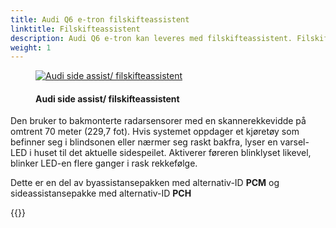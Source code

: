 ```yaml
---
title: Audi Q6 e-tron filskifteassistent
linktitle: Filskifteassistent
description: Audi Q6 e-tron kan leveres med filskifteassistent. Filskifteassistenten hjelper føreren med å skifte fil ved kjørehastigheter på 15 km/t (9,3 mph) og raskere.
weight: 1
---
```

<!-- markdownlint-disable MD033 -->
<figure>
    <a href="https://media.electrichasgoneaudi.net/multimedia/models/e-tron/technology/drivingassistance/sideassist/audisideassist.jpg">
        <img src="https://media.electrichasgoneaudi.net/multimedia/models/e-tron/technology/drivingassistance/sideassist/audisideassists.jpg"
        class="img-fluid" alt="Audi side assist/ filskifteassistent" title="Audi side assist/ filskifteassistent">
    </a>
    <figcaption><h4>Audi side assist/ filskifteassistent</h4></figcaption>
</figure>


Den bruker to bakmonterte radarsensorer med en skannerekkevidde på omtrent 70 meter (229,7 fot). Hvis systemet oppdager et kjøretøy som befinner seg i blindsonen eller nærmer seg raskt bakfra, lyser en varsel-LED i huset til det aktuelle sidespeilet. Aktiverer føreren blinklyset likevel, blinker LED-en flere ganger i rask rekkefølge.

Dette er en del av byassistansepakken med alternativ-ID **PCM** og sideassistansepakke med alternativ-ID **PCH**

{{<children description="true" />}}
